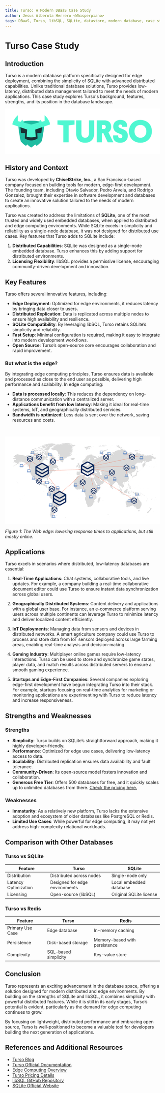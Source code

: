 ```yaml
---
title: Turso: A Modern DBaaS Case Study
author: Jesus Alberola Herrero <Whisperpiano>
tags: DBaaS, Turso, libSQL, SQLite, datastore, modern database, case study
---
```


# Turso Case Study

## Introduction

Turso is a modern database platform specifically designed for edge deployment, combining the simplicity of SQLite with advanced distributed capabilities. Unlike traditional database solutions, Turso provides low-latency, distributed data management tailored to meet the needs of modern applications. This case study explores Turso's background, features, strengths, and its position in the database landscape.

![Turso Logo](../../../../assets/databases/turso/turso-logo.png)

## History and Context

Turso was developed by **ChiselStrike, Inc.**, a San Francisco-based company focused on building tools for modern, edge-first development. The founding team, including Otavio Salvador, Pedro Arvela, and Rodrigo Gonzalez, brought their expertise in software development and databases to create an innovative solution tailored to the needs of modern applications.

Turso was created to address the limitations of **SQLite**, one of the most trusted and widely used embedded databases, when applied to distributed and edge computing environments. While SQLite excels in simplicity and reliability as a single-node database, it was not designed for distributed use cases. Key features that Turso adds to SQLite include:

1. **Distributed Capabilities**: SQLite was designed as a single-node embedded database. Turso enhances this by adding support for distributed environments.
2. **Licensing Flexibility**: libSQL provides a permissive license, encouraging community-driven development and innovation.

## Key Features

Turso offers several innovative features, including:

- **Edge Deployment**: Optimized for edge environments, it reduces latency by bringing data closer to users.
- **Distributed Replication**: Data is replicated across multiple nodes to ensure high availability and resilience.
- **SQLite Compatibility**: By leveraging libSQL, Turso retains SQLite’s simplicity and reliability.
- **Fast Setup**: Minimal configuration is required, making it easy to integrate into modern development workflows.
- **Open Source**: Turso’s open-source core encourages collaboration and rapid improvement.

### But what is the edge?

By integrating edge computing principles, Turso ensures data is available and processed as close to the end user as possible, delivering high performance and scalability. In edge computing:

- **Data is processed locally**: This reduces the dependency on long-distance communication with a centralized server.
- **Applications benefit from low latency**: Making it ideal for real-time systems, IoT, and geographically distributed services.
- **Bandwidth is optimized**: Less data is sent over the network, saving resources and costs.

<br>

![Edge computing](../../../../assets/databases/turso/edge-computing.png)

_Figure 1: The Web edge: lowering response times to applications, but still mostly online._

## Applications

Turso excels in scenarios where distributed, low-latency databases are essential:

1. **Real-Time Applications**: Chat systems, collaborative tools, and live updates. For example, a company building a real-time collaborative document editor could use Turso to ensure instant data synchronization across global users.

2. **Geographically Distributed Systems**: Content delivery and applications with a global user base. For instance, an e-commerce platform serving users across multiple continents can leverage Turso to minimize latency and deliver localized content efficiently.

3. **IoT Deployments**: Managing data from sensors and devices in distributed networks. A smart agriculture company could use Turso to process and store data from IoT sensors deployed across large farming areas, enabling real-time analysis and decision-making.

4. **Gaming Industry**: Multiplayer online games require low-latency interactions. Turso can be used to store and synchronize game states, player data, and match results across distributed servers to ensure a smooth gaming experience.

5. **Startups and Edge-First Companies**: Several companies exploring edge-first development have begun integrating Turso into their stack. For example, startups focusing on real-time analytics for marketing or monitoring applications are experimenting with Turso to reduce latency and increase responsiveness.

## Strengths and Weaknesses

### Strengths

- **Simplicity**: Turso builds on SQLite’s straightforward approach, making it highly developer-friendly.
- **Performance**: Optimized for edge use cases, delivering low-latency access to data.
- **Scalability**: Distributed replication ensures data availability and fault tolerance.
- **Community-Driven**: Its open-source model fosters innovation and collaboration.
- **Generous Free Tier**: Offers 500 databases for free, and it quickly scales up to unlimited databases from there. [Check the pricing here.](https://turso.tech/pricing)

### Weaknesses

- **Immaturity**: As a relatively new platform, Turso lacks the extensive adoption and ecosystem of older databases like PostgreSQL or Redis.
- **Limited Use Cases**: While powerful for edge computing, it may not yet address high-complexity relational workloads.

## Comparison with Other Databases

### Turso vs SQLite

| Feature              | Turso                          | SQLite                  |
| -------------------- | ------------------------------ | ----------------------- |
| Distribution         | Distributed across nodes       | Single-node only        |
| Latency Optimization | Designed for edge environments | Local embedded database |
| Licensing            | Open-source (libSQL)           | Original SQLite license |

### Turso vs Redis

| Feature          | Turso                | Redis                         |
| ---------------- | -------------------- | ----------------------------- |
| Primary Use Case | Edge database        | In-memory caching             |
| Persistence      | Disk-based storage   | Memory-based with persistence |
| Complexity       | SQL-based simplicity | Key-value store               |

## Conclusion

Turso represents an exciting advancement in the database space, offering a solution designed for modern distributed and edge environments. By building on the strengths of SQLite and libSQL, it combines simplicity with powerful distributed features. While it is still in its early stages, Turso’s potential is evident, particularly as the demand for edge computing continues to grow.

By focusing on lightweight, distributed performance and embracing open source, Turso is well-positioned to become a valuable tool for developers building the next generation of applications.

## References and Additional Resources

- [Turso Blog](https://turso.tech/blog)
- [Turso Official Documentation](https://docs.turso.tech/introduction)
- [Edge Computing Overview](https://turso.tech/blog/what-the-heck-is-the-edge-anyway-a159a12f2412)
- [Turso Pricing Details](https://turso.tech/pricing)
- [libSQL GitHub Repository](https://github.com/libsql/libsql)
- [SQLite Official Website](https://www.sqlite.org/)
